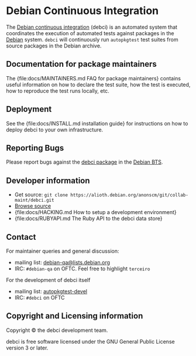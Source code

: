 # Debian Continuous Integration

The [Debian continuous integration](..) (debci) is an automated system that
coordinates the execution of automated tests against packages in the
[Debian](http://www.debian.org/) system. `debci` will continuously run
`autopkgtest` test suites from source packages in the Debian archive.

## Documentation for package maintainers

The {file:docs/MAINTAINERS.md FAQ for package maintainers} contains useful
information on how to declare the test suite, how the test is executed,
how to reproduce the test runs locally, etc.

## Deployment

See the {file:docs/INSTALL.md installation guide} for instructions on how to
deploy debci to your own infrastructure.

## Reporting Bugs

Please report bugs against the [debci package](https://bugs.debian.org/debci)
in the [Debian BTS](http://bugs.debian.org/).

## Developer information

* Get source: `git clone https://alioth.debian.org/anonscm/git/collab-maint/debci.git`
* [Browse source](http://anonscm.debian.org/gitweb/?p=collab-maint/debci.git)
* {file:docs/HACKING.md How to setup a development environment}
* {file:docs/RUBYAPI.md The Ruby API to the debci data store}

## Contact

For maintainer queries and general discussion:

* mailing list: [debian-qa@lists.debian.org](http://lists.debian.org/debian-qa/)
* IRC: `#debian-qa` on OFTC. Feel free to highlight `terceiro`

For the development of debci itself

* mailing list: [autopkgtest-devel](http://lists.alioth.debian.org/cgi-bin/mailman/listinfo/autopkgtest-devel)
* IRC: `#debci` on OFTC

## Copyright and Licensing information

Copyright © the debci development team.

debci is free software licensed under the GNU General Public License version 3
or later.
